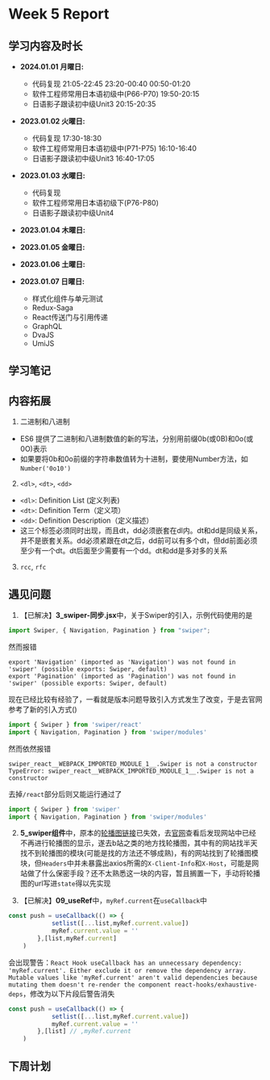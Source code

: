 # Week 5 Report

## 学习内容及时长

* **2024.01.01 月曜日:** 
  * 代码复现 21:05-22:45 23:20-00:40 00:50-01:20
  * 软件工程师常用日本语初级中(P66-P70) 19:50-20:15
  * 日语影子跟读初中级Unit3 20:15-20:35

* **2023.01.02 火曜日:** 
  * 代码复现 17:30-18:30
  * 软件工程师常用日本语初级中(P71-P75) 16:10-16:40
  * 日语影子跟读初中级Unit3 16:40-17:05

* **2023.01.03 水曜日:** 
  * 代码复现 
  * 软件工程师常用日本语初级下(P76-P80) 
  * 日语影子跟读初中级Unit4 

* **2023.01.04 木曜日:** 

* **2023.01.05 金曜日:** 

* **2023.01.06 土曜日:** 

* **2023.01.07 日曜日:** 

  * 样式化组件与单元测试 
  * Redux-Saga 
  * React传送门与引用传递 
  * GraphQL 
  * DvaJS 
  * UmiJS 

## 学习笔记




## 内容拓展
1. 二进制和八进制
* ES6 提供了二进制和八进制数值的新的写法，分别用前缀0b(或0B)和0o(或0O)表示
* 如果要将0b和0o前缀的字符串数值转为十进制，要使用Number方法，如`Number('0o10')`

2. `<dl>`, `<dt>`, `<dd>`
* `<dl>`: Definition List (定义列表)
* `<dt>`: Definition Term（定义项）
* `<dd>`: Definition Description（定义描述）
* 这三个标签必须同时出现，而且dt，dd必须嵌套在dl内。dt和dd是同级关系，并不是嵌套关系。dd必须紧跟在dt之后，dd前可以有多个dt，但dd前面必须至少有一个dt。dt后面至少需要有一个dd。dt和dd是多对多的关系

3. `rcc`, `rfc`

## 遇见问题
1. 【已解决】**3_swiper-同步.jsx**中，关于Swiper的引入，示例代码使用的是
```JavaScript
import Swiper, { Navigation, Pagination } from "swiper";
```
然而报错
```
export 'Navigation' (imported as 'Navigation') was not found in 'swiper' (possible exports: Swiper, default)
export 'Pagination' (imported as 'Pagination') was not found in 'swiper' (possible exports: Swiper, default)
```
现在已经比较有经验了，一看就是版本问题导致引入方式发生了改变，于是去官网参考了新的引入方式()
```JavaScript
import { Swiper } from 'swiper/react'
import { Navigation, Pagination } from 'swiper/modules'
```
然而依然报错
```
swiper_react__WEBPACK_IMPORTED_MODULE_1__.Swiper is not a constructor
TypeError: swiper_react__WEBPACK_IMPORTED_MODULE_1__.Swiper is not a constructor
```
去掉`/react`部分后则又能运行通过了
```JavaScript
import { Swiper } from 'swiper'
import { Navigation, Pagination } from 'swiper/modules'
```

2. **5_swiper组件**中，原本的[轮播图链接](https://m.maizuo.com/gateway?type=2&cityId=442000&k=5402781)已失效，去[官网](https://m.maizuo.com/)查看后发现网站中已经不再进行轮播图的显示，遂去b站之类的地方找轮播图，其中有的网站找半天找不到轮播图的模块(可能是找的方法还不够成熟)，有的网站找到了轮播图模块，但`Headers`中并未暴露出axios所需的`X-Client-Info`和`X-Host`，可能是网站做了什么保密手段？还不太熟悉这一块的内容，暂且搁置一下，手动将轮播图的url写进`state`得以先实现

3. 【已解决】**09_useRef**中，`myRef.current`在`useCallback`中
```JavaScript
const push = useCallback(() => {
            setlist([...list,myRef.current.value])
            myRef.current.value = ''
        },[list,myRef.current]
    )
```
会出现警告：`React Hook useCallback has an unnecessary dependency: 'myRef.current'. Either exclude it or remove the dependency array. Mutable values like 'myRef.current' aren't valid dependencies because mutating them doesn't re-render the component react-hooks/exhaustive-deps`，修改为以下片段后警告消失
```JavaScript
const push = useCallback(() => {
            setlist([...list,myRef.current.value])
            myRef.current.value = ''
        },[list] // ,myRef.current
    )
```



## 下周计划


